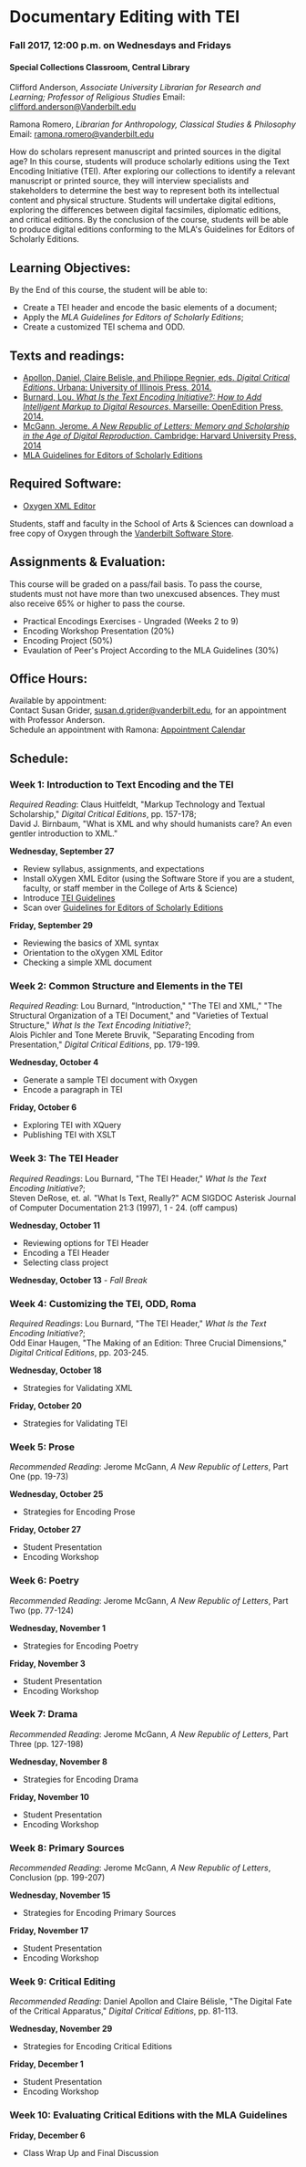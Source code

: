# Documentary Editing with TEI   
### Fall 2017, 12:00 p.m. on Wednesdays and Fridays
#### Special Collections Classroom, Central Library

Clifford Anderson, *Associate University Librarian for Research and Learning; Professor of Religious Studies* 
Email:  clifford.anderson@Vanderbilt.edu

Ramona Romero, *Librarian for Anthropology, Classical Studies & Philosophy* 
Email:  ramona.romero@vanderbilt.edu

How do scholars represent manuscript and printed sources in the digital age? In this course, students will produce scholarly editions using the Text Encoding Initiative (TEI). After exploring our collections to identify a relevant manuscript or printed source, they will interview specialists and stakeholders to determine the best way to represent both its intellectual content and physical structure. Students will undertake digital editions, exploring the differences between digital facsimiles, diplomatic editions, and critical editions. By the conclusion of the course, students will be able to produce digital editions conforming to the MLA's Guidelines for Editors of Scholarly Editions. 

## Learning Objectives:

By the End of this course, the student will be able to:

* Create a TEI header and encode the basic elements of a document;
* Apply the *MLA Guidelines for Editors of Scholarly Editions*;
* Create a customized TEI schema and ODD.

## Texts and readings:

* [Apollon, Daniel, Claire Belisle, and Philippe Regnier, eds. *Digital Critical Editions*. Urbana: University of Illinois Press, 2014.](http://discoverlibrary.vanderbilt.edu/VANDERBILT:Blended:vanunicorn4723167)   
* [Burnard, Lou. *What Is the Text Encoding Initiative?: How to Add Intelligent Markup to Digital Resources*. Marseille: OpenEdition Press, 2014.](http://books.openedition.org/oep/426)  
* [McGann, Jerome. *A New Republic of Letters: Memory and Scholarship in the Age of Digital Reproduction*. Cambridge: Harvard University Press, 2014](http://ebookcentral.proquest.com.proxy.library.vanderbilt.edu/lib/Vand/detail.action?docID=3301420)
* [MLA Guidelines for Editors of Scholarly Editions](https://www.mla.org/Resources/Research/Surveys-Reports-and-Other-Documents/Publishing-and-Scholarship/Reports-from-the-MLA-Committee-on-Scholarly-Editions/Guidelines-for-Editors-of-Scholarly-Editions)   

## Required Software:

* [Oxygen XML Editor](https://www.oxygenxml.com/)

Students, staff and faculty in the School of Arts & Sciences can download a free copy of Oxygen through the [Vanderbilt Software Store](https://it-vbe.proxy.library.vanderbilt.edu/software-store/). 

## Assignments & Evaluation:

This course will be graded on a pass/fail basis. To pass the course, students must not have more than two unexcused absences. They must also receive 65% or higher to pass the course.

* Practical Encodings Exercises - Ungraded (Weeks 2 to 9)
* Encoding Workshop Presentation (20%)
* Encoding Project (50%)
* Evaulation of Peer's Project According to the MLA Guidelines (30%)

## Office Hours:

Available by appointment:   
Contact Susan Grider, susan.d.grider@vanderbilt.edu, for an appointment with Professor Anderson.  
Schedule an appointment with Ramona:  [Appointment Calendar](http://calendar.library.vanderbilt.edu/appointment/8692)

## Schedule:

### Week 1:  Introduction to Text Encoding and the TEI

*Required Reading*: Claus Huitfeldt, "Markup Technology and Textual Scholarship," *Digital Critical Editions*, pp. 157-178;  
David J. Birnbaum, "What is XML and why should humanists care? An even gentler introduction to XML."

**Wednesday, September 27** 

* Review syllabus, assignments, and expectations
* Install oXygen XML Editor (using the Software Store if you are a student, faculty, or staff member in the College of Arts & Science)
* Introduce [TEI Guidelines](http://www.tei-c.org/Guidelines/)
* Scan over [Guidelines for Editors of Scholarly Editions](https://www.mla.org/Resources/Research/Surveys-Reports-and-Other-Documents/Publishing-and-Scholarship/Reports-from-the-MLA-Committee-on-Scholarly-Editions/Guidelines-for-Editors-of-Scholarly-Editions)

**Friday, September 29**

* Reviewing the basics of XML syntax
* Orientation to the oXygen XML Editor
* Checking a simple XML document

### Week 2:  Common Structure and Elements in the TEI

*Required Reading*: Lou Burnard, "Introduction," "The TEI and XML," "The Structural Organization of a TEI Document," and "Varieties of Textual Structure," *What Is the Text Encoding Initiative?*;  
Alois Pichler and Tone Merete Bruvik, "Separating Encoding from Presentation," *Digital Critical Editions*, pp. 179-199.

**Wednesday, October 4**

* Generate a sample TEI document with Oxygen
* Encode a paragraph in TEI

**Friday, October 6**

* Exploring TEI with XQuery
* Publishing TEI with XSLT

### Week 3:  The TEI Header

*Required Readings*: Lou Burnard, "The TEI Header," *What Is the Text Encoding Initiative?*;  
Steven DeRose, et. al. "What Is Text, Really?" ACM SIGDOC Asterisk Journal of Computer Documentation 21:3 (1997), 1 - 24. (off campus)

**Wednesday, October 11**

* Reviewing options for TEI Header
* Encoding a TEI Header
* Selecting class project

**Wednesday, October 13** - *Fall Break*

### Week 4:  Customizing the TEI, ODD, Roma

*Required Readings*:  Lou Burnard, "The TEI Header," *What Is the Text Encoding Initiative?*;  
Odd Einar Haugen, "The Making of an Edition: Three Crucial Dimensions," *Digital Critical Editions*, pp. 203-245. 

**Wednesday, October 18** 

* Strategies for Validating XML

**Friday, October 20**

* Strategies for Validating TEI

### Week 5:  Prose

*Recommended Reading*: Jerome McGann, *A New Republic of Letters*, Part One (pp. 19-73)

**Wednesday, October 25**

* Strategies for Encoding Prose

**Friday, October 27**

* Student Presentation
* Encoding Workshop

### Week 6:  Poetry

*Recommended Reading*: Jerome McGann, *A New Republic of Letters*, Part Two (pp. 77-124)

**Wednesday, November 1** 

* Strategies for Encoding Poetry

**Friday, November 3**

* Student Presentation
* Encoding Workshop

### Week 7:  Drama

*Recommended Reading*: Jerome McGann, *A New Republic of Letters*, Part Three (pp. 127-198)

**Wednesday, November 8**

* Strategies for Encoding Drama

**Friday, November 10**

* Student Presentation
* Encoding Workshop

### Week 8:  Primary Sources

*Recommended Reading*: Jerome McGann, *A New Republic of Letters*, Conclusion (pp. 199-207)

**Wednesday, November 15** 

* Strategies for Encoding Primary Sources

**Friday, November 17**

* Student Presentation
* Encoding Workshop

### Week 9:  Critical Editing

*Recommended Reading*: Daniel Apollon and Claire Bélisle, "The Digital Fate of the Critical Apparatus," *Digital Critical Editions*, pp. 81-113. 

**Wednesday, November 29** 

* Strategies for Encoding Critical Editions

**Friday, December 1**

* Student Presentation
* Encoding Workshop

### Week 10: Evaluating Critical Editions with the MLA Guidelines

**Friday, December 6**

* Class Wrap Up and Final Discussion

